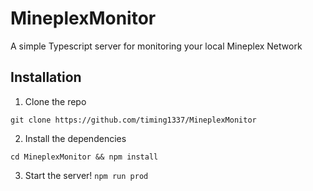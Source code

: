 # MineplexMonitor
A simple Typescript server for monitoring your local Mineplex Network

## Installation
1. Clone the repo

``git clone https://github.com/timing1337/MineplexMonitor``

2. Install the dependencies

``cd MineplexMonitor && npm install``

3. Start the server!
``npm run prod``
